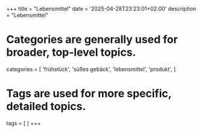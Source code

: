+++
title = "Lebensmittel"
date = '2025-04-28T23:23:01+02:00'
description = "Lebensmittel"
# Categories are generally used for broader, top-level topics.
categories = [
 'frühstück',
 'süßes gebäck',
 'lebensmittel',
 'produkt',
]
# Tags are used for more specific, detailed topics.
tags = [
]
+++
